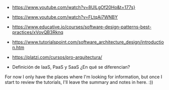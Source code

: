* https://www.youtube.com/watch?v=8UlLgOf20Ho&t=177s}
* https://www.youtube.com/watch?v=FLtqAi7WNBY
* https://www.educative.io/courses/software-design-patterns-best-practices/xVovQB3Rknq

* https://www.tutorialspoint.com/software_architecture_design/introduction.htm
* https://platzi.com/cursos/pro-arquitectura/

* Definición de IaaS, PaaS y SaaS ¿En qué se diferencian?

For now I only have the places where I'm looking for information, but once I start to review the tutorials, I'll leave the summary and notes in here. :))